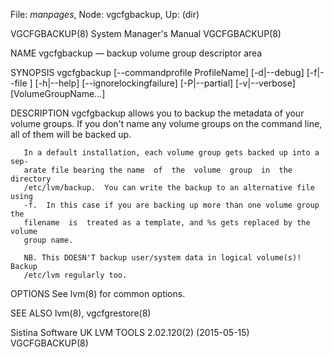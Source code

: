 File: *manpages*,  Node: vgcfgbackup,  Up: (dir)

VGCFGBACKUP(8)              System Manager's Manual             VGCFGBACKUP(8)



NAME
       vgcfgbackup — backup volume group descriptor area

SYNOPSIS
       vgcfgbackup   [--commandprofile  ProfileName]  [-d|--debug]  [-f|--file
       <filename>]   [-h|--help]    [--ignorelockingfailure]    [-P|--partial]
       [-v|--verbose] [VolumeGroupName...]

DESCRIPTION
       vgcfgbackup  allows  you  to backup the metadata of your volume groups.
       If you don't name any volume groups on the command line,  all  of  them
       will be backed up.

       In a default installation, each volume group gets backed up into a sep-
       arate file bearing the name  of  the  volume  group  in  the  directory
       /etc/lvm/backup.  You can write the backup to an alternative file using
       -f.  In this case if you are backing up more than one volume group  the
       filename  is  treated as a template, and %s gets replaced by the volume
       group name.

       NB. This DOESN'T backup user/system data in logical volume(s)!   Backup
       /etc/lvm regularly too.

OPTIONS
       See lvm(8) for common options.

SEE ALSO
       lvm(8), vgcfgrestore(8)



Sistina Software UK   LVM TOOLS 2.02.120(2) (2015-05-15)        VGCFGBACKUP(8)
